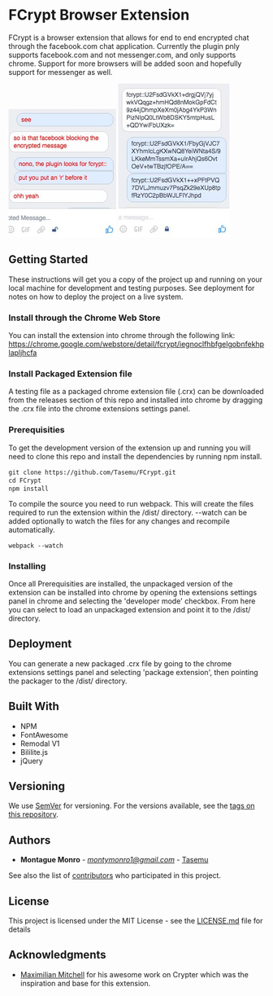 # FCrypt Browser Extension

FCrypt is a browser extension that allows for end to end encrypted chat through the facebook.com chat application. Currently the plugin pnly supports facebook.com and not messenger.com, and only supports chrome. Support for more browsers will be added soon and hopefully support for messenger as well.

<div style="text-center">
<img src="dist/images/decrypted.jpg" />
<img src="dist/images/encrypted.jpg" />
</div>

## Getting Started

These instructions will get you a copy of the project up and running on your local machine for development and testing purposes. See deployment for notes on how to deploy the project on a live system.

### Install through the Chrome Web Store

You can install the extension into chrome through the following link: https://chrome.google.com/webstore/detail/fcrypt/iegnoclfhbfgelgobnfekhplapljhcfa

### Install Packaged Extension file

A testing file as a packaged chrome extension file (.crx) can be downloaded from the releases section of this repo and installed into chrome by dragging the .crx file into the chrome extensions settings panel.

### Prerequisities

To get the development version of the extension up and running you will need to clone this repo and install the dependencies by running npm install.

```
git clone https://github.com/Tasemu/FCrypt.git
cd FCrypt
npm install
```

To compile the source you need to run webpack. This will create the files required to run the extension within the /dist/ directory. --watch can be added optionally to watch the files for any changes and recompile automatically.

```
webpack --watch
```

### Installing

Once all Prerequisities are installed, the unpackaged version of the extension can be installed into chrome by opening the extensions settings panel in chrome and selecting the 'developer mode' checkbox. From here you can select to load an unpackaged extension and point it to the /dist/ directory.

## Deployment

You can generate a new packaged .crx file by going to the chrome extensions settings panel and selecting 'package extension', then pointing the packager to the /dist/ directory.

## Built With

* NPM
* FontAwesome
* Remodal V1
* Bililite.js
* jQuery


## Versioning

We use [SemVer](http://semver.org/) for versioning. For the versions available, see the [tags on this repository](https://github.com/Tasemu/FCrypt/tags).

## Authors

* **Montague Monro** - *<montymonro1@gmail.com>* - [Tasemu](https://github.com/Tasemu)

See also the list of [contributors](https://github.com/Tasemu/FCrypt/contributors) who participated in this project.

## License

This project is licensed under the MIT License - see the [LICENSE.md](LICENSE.md) file for details

## Acknowledgments

* [Maximilian Mitchell](https://github.com/maxisme) for his awesome work on Crypter which was the inspiration and base for this extension.
